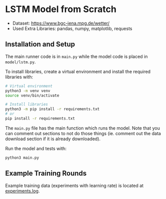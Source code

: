 # LSTM Model from Scratch

* Dataset: https://www.bgc-jena.mpg.de/wetter/
* Used Extra Libraries: pandas, numpy, matplotlib, requests

## Installation and Setup

The main runner code is in `main.py` while the model code is placed in `model/lstm.py`.

To install libraries, create a virtual environment and install the required libraries with:

```bash
# Virtual environment
python3 -m venv venv
source venv/bin/activate

# Install libraries
python3 -m pip install -r requirements.txt
# or
pip install -r requirements.txt
```

The `main.py` file has the main function which runs the model. Note that you can comment out sections to not do those things (ie. comment out the data download section if it is already downloaded).

Run the model and tests with:

```bash
python3 main.py
```

## Example Training Rounds

Example training data (experiments with learning rate) is located at [experiments.log](./experiments.log).

